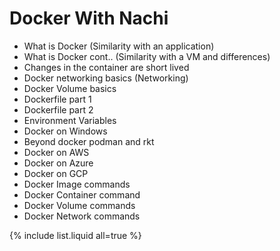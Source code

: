# Docker With Nachi

 * What is Docker (Similarity with an application)
 * What is Docker cont.. (Similarity with a VM and differences)
 * Changes in the container are short lived 
 * Docker networking basics (Networking)
 * Docker Volume basics
 * Dockerfile part 1
 * Dockerfile part 2
 * Environment Variables
 * Docker on Windows
 * Beyond docker podman and rkt
 * Docker on AWS
 * Docker on Azure
 * Docker on GCP
 * Docker Image commands
 * Docker Container command
 * Docker Volume commands
 * Docker Network commands

{% include list.liquid all=true %}